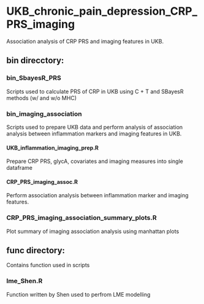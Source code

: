 # UKB_chronic_pain_depression_CRP_PRS_imaging
Association analysis of CRP PRS and imaging features in UKB.

## bin direcctory:

### bin_SbayesR_PRS
Scripts used to calculate PRS of CRP in UKB using C + T and SBayesR methods (w/ and w/o MHC)

### bin_imaging_association
Scripts used to prepare UKB data and perform analysis of association analysis between inflammation markers and imaging features in UKB.

#### UKB_inflammation_imaging_prep.R
Prepare CRP PRS, glycA, covariates and imaging measures into single dataframe

#### CRP_PRS_imaging_assoc.R
Perform association analysis between inflammation marker and imaging features.

### CRP_PRS_imaging_association_summary_plots.R
Plot summary of imaging association analysis using manhattan plots

## func directory:
Contains function used in scripts

### lme_Shen.R
Function written by Shen used to perfrom LME modelling


